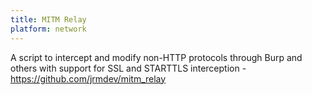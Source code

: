 ```yaml
---
title: MITM Relay
platform: network
---
```


A script to intercept and modify non-HTTP protocols through Burp and others with support for SSL and STARTTLS interception - <https://github.com/jrmdev/mitm_relay>